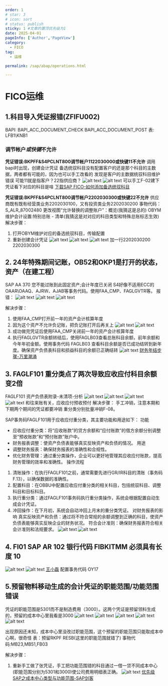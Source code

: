 ```yaml
---
order: 1
# star: 3
# icon: sort
# status: publish
sticky: 1 #文章的置顶优先级为1
date: 2025-04-01
pageInfo: ['Author','PageView']
category:
  - FICO
tag:
  - 运维

permalink: /sap/abap/operations.html

---
```



# FICO运维
<!-- :::tip
::: -->
<!-- 摘要截止标签 -->
<!-- more -->

## 1.科目导入凭证报错(ZFIFU002)
BAPI:
BAPI_ACC_DOCUMENT_CHECK
BAPI_ACC_DOCUMENT_POST
表:
LFB1\KNB1
### 调节帐户*或快键*不允许
**凭证错误:BKPFF&S4PCLNT800调节帐户1122030000或快键11不允许**
调用bapi时出现，创建会计凭证
备选统驭科目没有配置客户的还是那个科目的主数据，两者都有可能的，因为也可以手工改看的
发现是客户的主数据统驭科目维护错误
可能11就是指客户？22指供应商？
![alt text](image.png)
![alt text](image-1.png)
可以手工F-02建下凭证看下对应的科目是啥
[下载SAP FICO-如何添加备选统驭科目](/file/AlternativeUnifiedSubjects.pdf '下载文档')

**凭证错误:BKPFF&S4PCLNT800调节帐户2202030300或快键22不允许**
供应商既有既有经营类业务2202030100，又有投资类业务2202030200
事物代码：
S_ALR_87002480  更改视图“允许替换的调整账户”：概览(我猜这是总的)
OBYM 维护会计设置:特别总账 - 清单(我猜这是对对应的科目类型和特殊总账标志生效)
解决步骤：
1. 打开OBYM维护对应的备选统驭科目，传输配置
2. 重新创建会计凭证
![alt text](企业微信截图_17434135992223.png)
![alt text](企业微信截图_17434742168442.png)
![alt text](faf59da0136d89693f04562e95f1fb7.png)
加一行2202030200   2202030300
## 2. 24年特殊期间记账，OB52和OKP1是打开的状态，资产（在建工程）
SAP AA 370 您不能过账到此固定资产;会计年度已关闭
S4好像不适用ECC的OAAR\OAAQ、AJRW、AJAB等事务代码。使用FAA_CMP、FAGLGVTR等。
报错：
![alt text](企业微信截图_17434716762678.png)
![alt text](企业微信截图_17434716854582.png)
![alt text](image-4.png)

解决步骤：
1. 使用FAA_CMP打开前一年的资产会计核算年度
2. 因为这个资产不允许负记账，把负记账打开后再关上
![alt text](image-3.png)
![alt text](image-2.png)
3. 成功做完凭证后使用FAA_CMP关闭前一年的资产会计核算年度
4. 执行FAGLGVTR余额转结后，使用FAGLB03查看总账科目余额，前年余额和今年年初金额。使用事务代码 FAGLB03 查看科目余额是否已成功结转到新年度。确保资产负债表科目和损益科目的余额已正确结转
![alt text](企业微信截图_17434864313332.png)
[财务年结步骤-万里潮涌](http://www.360doc.com/content/24/0110/20/78825344_1110631402.shtml)


## 3. FAGLF101 重分类点了两次导致应收应付科目余额变2倍
FAGLF101 资产负债表附录-未清项-分析
![alt text](企业微信截图_17435578224389.png)
![alt text](企业微信截图_17435578344964.png)
![alt text](企业微信截图_17435578502432.png)
![alt text](企业微信截图_17435578619545.png)
和往来账有关，应收应付预收预付
解决步骤：
手工冲销，注意本期和下期两个期间的凭证都要冲销
重分类分别批量冲销F-08。

SAP事务码FAGLF101用于应收应付重分类，其主要功能和用途如下：
功能
* 应收应付重分类：将“应收账款”的贷方余额和“应付账款”的借方余额分别调整至“预收账款”和“预付账款”账户中。
* 财务报表调整：使资产负债表能够真实反映资产和负债的情况。
用途
* 调整财务报表：确保财务报表的准确性和合规性。
* 优化财务管理：通过重分类操作，企业可以更好地管理其应收应付账款，提高财务管理的效率和准确性。
操作流程
1. 清账操作：在执行FAGLF101之前，通常需要先进行GR/IR科目的清账（事务码F.13），以确保数据的准确性。
2. 配置科目：在OBBU中配置应收应付重分类的相关科目，包括统驭科目、调整科目和目标科目。
3. 执行重分类：通过FAGLF101事务码执行重分类操作，系统会根据配置自动生成会计凭证。
4. 冲回操作：在下月初，系统会自动冲回上月末的重分类凭证。
对财务报表的影响
真实反映资产和负债：通过将不符合常规的余额调整到正确的科目，使资产负债表能够真实反映企业的财务状况。
符合会计准则：确保财务报表符合相关会计准则和法规要求。
![alt text](企业微信截图_17436428691414.png)
![alt text](image-5.png)

## 4. FI01 SAP AR 102 银行代码 FIBKITMM 必须具有长度 10

![alt text](企业微信截图_17439904746306.png)
![alt text](image-6.png)
[王小磊](https://blog.csdn.net/wangjolly/article/details/107917294)
配置事务代码 OY17

## 5.预留物料移动生成的会计凭证的职能范围/功能范围错误
凭证的职能范围是5301而不是制造费用（3000）。这两个凭证是预留领料生成的，预留的成本中心里我看是3000
![alt text](image-8.png)
![alt text](企业微信截图_17436485123616.png)
![alt text](企业微信截图_17436485433831.png)
![alt text](企业微信截图_17436612014847.png)
![alt text](企业微信截图_17436612838910.png)

出现原因还未知，成本中心里没改过职能范围，这个预留的职能范围只能取成本中心啊，很奇怪
表：预留RKPF RESB(这里的职能范围就错了)
事物代码:MB23,MB51,FB03

解决步骤：
1. 重新手工做了张凭证，手工把功能范围错的科目通过一借一贷不同成本中心(职能范围分别为5301和3000)使公司费用明细表正确。
![alt text](image-7.png)
[优先级SAP之成本中心类型与功能范围-SAP剑客](https://saper.blog.csdn.net/article/details/47146213?spm=1001.2101.3001.6650.2&utm_medium=distribute.pc_relevant.none-task-blog-2%7Edefault%7EBlogCommendFromBaidu%7ERate-2-47146213-blog-108724576.235%5Ev43%5Epc_blog_bottom_relevance_base5&depth_1-utm_source=distribute.pc_relevant.none-task-blog-2%7Edefault%7EBlogCommendFromBaidu%7ERate-2-47146213-blog-108724576.235%5Ev43%5Epc_blog_bottom_relevance_base5&utm_relevant_index=3)